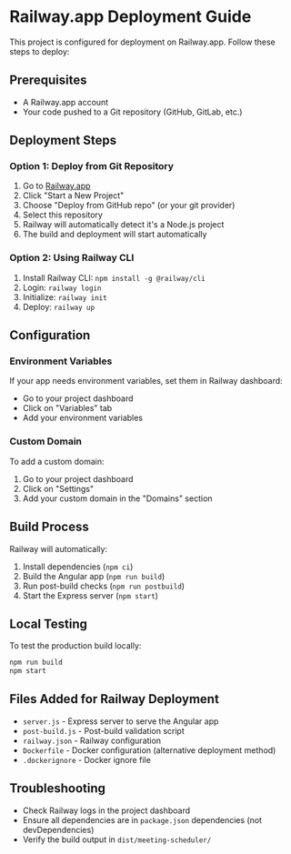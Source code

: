 # Railway.app Deployment Guide

This project is configured for deployment on Railway.app. Follow these steps to deploy:

## Prerequisites
- A Railway.app account
- Your code pushed to a Git repository (GitHub, GitLab, etc.)

## Deployment Steps

### Option 1: Deploy from Git Repository
1. Go to [Railway.app](https://railway.app)
2. Click "Start a New Project"
3. Choose "Deploy from GitHub repo" (or your git provider)
4. Select this repository
5. Railway will automatically detect it's a Node.js project
6. The build and deployment will start automatically

### Option 2: Using Railway CLI
1. Install Railway CLI: `npm install -g @railway/cli`
2. Login: `railway login`
3. Initialize: `railway init`
4. Deploy: `railway up`

## Configuration

### Environment Variables
If your app needs environment variables, set them in Railway dashboard:
- Go to your project dashboard
- Click on "Variables" tab
- Add your environment variables

### Custom Domain
To add a custom domain:
1. Go to your project dashboard
2. Click on "Settings"
3. Add your custom domain in the "Domains" section

## Build Process
Railway will automatically:
1. Install dependencies (`npm ci`)
2. Build the Angular app (`npm run build`)
3. Run post-build checks (`npm run postbuild`)
4. Start the Express server (`npm start`)

## Local Testing
To test the production build locally:
```bash
npm run build
npm start
```

## Files Added for Railway Deployment
- `server.js` - Express server to serve the Angular app
- `post-build.js` - Post-build validation script
- `railway.json` - Railway configuration
- `Dockerfile` - Docker configuration (alternative deployment method)
- `.dockerignore` - Docker ignore file

## Troubleshooting
- Check Railway logs in the project dashboard
- Ensure all dependencies are in `package.json` dependencies (not devDependencies)
- Verify the build output in `dist/meeting-scheduler/`
